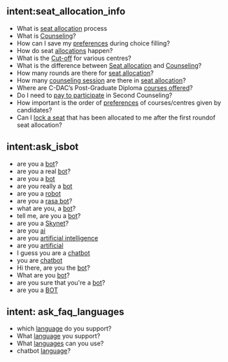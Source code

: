 
## intent:seat_allocation_info
- What is [seat allocation](process) process
- What is [Counseling](counseling)?
- How can I save my [preferences](choice_filling) during choice filling?
- How do seat [allocations](process) happen?
- What is the [Cut-off](cut_off) for various centres?
- What is the difference between [Seat allocation](process) and [Counseling](counseling)?
- How many rounds are there for [seat allocation](process)?
- How many [counseling session](counseling) are there in [seat allocation](process)?
- Where are C-DAC’s Post-Graduate Diploma [courses offered](courses)?
- Do I need to [pay to participate](pay) in Second Counseling?
- How important is the order of [preferences](preferences) of courses/centres given by candidates?
- Can I [lock a seat](lock) that has been allocated to me after the first roundof seat allocation?


## intent:ask_isbot
- are you a [bot](bot)?
- are you a real [bot](bot)?
- are you a [bot](bot)
- are you really a [bot](bot)
- are you a [robot](robot)
- are you a [rasa bot](bot)?
- what are you, a [bot](bot)?
- tell me, are you a [bot](bot)?
- are you a [Skynet](robot)?
- are you [ai](bot)
- are you [artificial intelligence](bot)
- are you [artificial](bot)
- I guess you are a [chatbot](robot)
- you are [chatbot](bot)
- Hi there, are you the [bot](bot)?
- What are you [bot](bot)?
- are you sure that you're a [bot](bot)?
- are you a [BOT](bot)


## intent: ask_faq_languages
- which [language](language) do you support?
- What [language](language) you support?
- What [languages](language) can you use?
- chatbot [language](language)?

 

